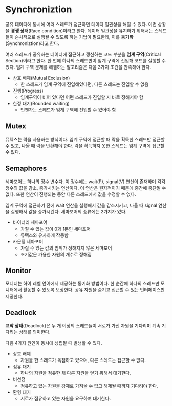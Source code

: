 # Synchroniztion

공유 데이터에 동시에 여러 스레드가 접근하면 데이터 일관성을 해칠 수 있다. 이런 상황을 **경쟁 상태**(Race condition)이라고 한다. 데이터 일관성을 유지하기 위해서는 스레드들이 순차적으로 실행될 수 있도록 하는 기법이 필요한데, 이를 **동기화**(Synchroniztion)라고 한다.

여러 스레드가 공유하는 데이터에 접근하고 갱신하는 코드 부분을 **임계 구역**(Critical Section)이라고 한다. 한 번에 하나의 스레드만이 임계 구역에 진입해 코드를 실행할 수 있다. 임계 구역 문제를 해결하는 알고리즘은 다음 3가지 조건을 만족해야 한다.

- 상호 배제(Mutual Exclusion)
  - 한 스레드가 임계 구역에 진입해있다면, 다른 스레드는 진입할 수 없음
- 진행(Progress)
  - 임계구역이 비어 있다면 어떤 스레드가 진입할 지 바로 정해저야 함
- 한정 대기(Bounded waiting)
  - 언젠가는 스레드가 임계 구역에 진입할 수 있어야 함

## Mutex

뮤텍스는 락을 사용하는 방식이다. 임계 구역에 접근할 때 락을 획득한 스레드만 접근할 수 있고, 나올 때 락을 반환해야 한다. 락을 획득하지 못한 스레드는 임계 구역에 접근할 수 없다.

## Semaphores

세마포어는 하나의 정수 변수다. 이 정수에는 wait(P), signal(V) 연산이 존재하며 각각 정수의 값을 감소, 증가시키는 연산이다. 이 연산은 원자적이기 때문에 중간에 중단될 수 없다. 또한 연산이 진행되는 동안 다른 스레드에서 값을 수정할 수 없다.

임계 구역에 접근하기 전에 wait 연산을 실행해서 값을 감소시키고, 나올 때 signal 연산을 실행해서 값을 증가시킨다. 세마포어의 종류에는 2가지가 있다.

- 바이너리 세마포어
  - 가질 수 있는 값이 0과 1뿐인 세마포어
  - 뮤텍스와 유사하게 작동함
- 카운팅 세마포어
  - 가질 수 있는 값의 범위가 정해지지 않은 세마포어
  - 초기값은 가용한 자원의 개수로 정해짐

## Monitor

모니터는 하이 레벨 언어에서 제공하는 동기화 방법이다. 한 순간에 하나의 스레드만 모니터에서 활동할 수 있도록 보장한다. 공유 자원을 숨기고 접근할 수 있는 인터페이스만 제공한다.

## Deadlock

**교착 상태**(Deadlock)은 두 개 이상의 스레드들이 서로가 가진 자원을 기다리며 계속 기다리는 상태를 의미한다.

다음 4가지 원인이 동시에 성립될 때 발생할 수 있다.

- 상호 배제
  - 자원을 한 스레드가 독점하고 있으며, 다른 스레드는 접근할 수 없다.
- 점유 대기
  - 하나의 자원을 점유한 채 다른 자원을 얻기 위해서 대기한다.
- 비선점
  - 점유하고 있는 자원을 강제로 가져올 수 없고 해제될 때까지 기다려야 한다.
- 환형 대기
  - 서로가 점유하고 있는 자원을 요구하며 대기한다.

